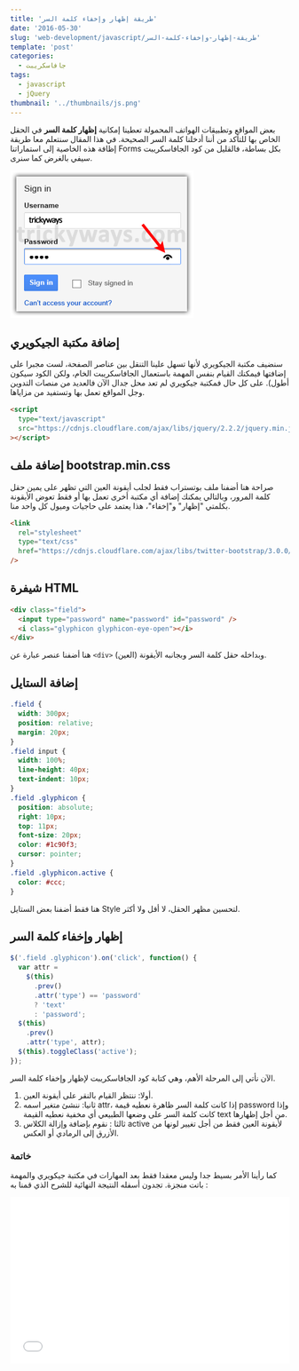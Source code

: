 ```yaml
---
title: 'طريقة إظهار وإخفاء كلمة السر'
date: '2016-05-30'
slug: 'web-development/javascript/طريقة-إظهار-وإخفاء-كلمة-السر'
template: 'post'
categories:
  - جافاسكريبت
tags:
  - javascript
  - jQuery
thumbnail: '../thumbnails/js.png'
---
```


بعض المواقع وتطبيقات الهواتف المحمولة تعطينا إمكانية **إظهار كلمة السر** في الحقل الخاص بها للتأكد من أننا أدخلنا كلمة السر الصحيحة. في هذا المقال سنتعلم معا طريقة إظافة هذه الخاصية إلى استماراتنا Forms بكل بساطة، فالقليل من كود الجافاسكريبت سيفي بالغرض كما سنرى.

[![مثال لإمكانية إظهار وإخفاء كلمة السر](../images/show-and-hide-password.png)](../images/show-and-hide-password.png)

## إضافة مكتبة الجيكويري

سنضيف مكتبة الجيكويري لأنها تسهل علينا التنقل بين عناصر الصفحة، لست مجبرا على إضافتها فيمكنك القيام بنفس المهمة باستعمال الجافاسكريبت الخام، ولكن الكود سيكون أطول). على كل حال فمكتبة جيكويري لم تعد محل جدال الآن فالعديد من منصات التدوين وجل المواقع تعمل بها وتستفيد من مزاياها.

```html
<script
  type="text/javascript"
  src="https://cdnjs.cloudflare.com/ajax/libs/jquery/2.2.2/jquery.min.js"
></script>
```

## إضافة ملف bootstrap.min.css

صراحة هنا أضفنا ملف بوتستراب فقط لجلب أيقونة العين التي تظهر على يمين حقل كلمة المرور، وبالتالي يمكنك إضافة أي مكتبة أخرى تعمل بها أو فقط تعوض الأيقونة بكلمتي "إظهار" و"إخفاء"، هذا يعتمد على حاجيات وميول كل واحد منا.

```html
<link
  rel="stylesheet"
  type="text/css"
  href="https://cdnjs.cloudflare.com/ajax/libs/twitter-bootstrap/3.0.0/css/bootstrap.min.css"
/>
```

## شيفرة HTML

```html
<div class="field">
  <input type="password" name="password" id="password" />
  <i class="glyphicon glyphicon-eye-open"></i>
</div>
```

هنا أضفنا عنصر عبارة عن `<div>` وبداخله حقل كلمة السر وبجانبه الأيقونة (العين).

## إضافة الستايل

```css
.field {
  width: 300px;
  position: relative;
  margin: 20px;
}
.field input {
  width: 100%;
  line-height: 40px;
  text-indent: 10px;
}
.field .glyphicon {
  position: absolute;
  right: 10px;
  top: 11px;
  font-size: 20px;
  color: #1c90f3;
  cursor: pointer;
}
.field .glyphicon.active {
  color: #ccc;
}
```

هنا فقط أضفنا بعض الستايل Style لتحسين مظهر الحقل، لا أقل ولا أكثر.

## إظهار وإخفاء كلمة السر

```js
$('.field .glyphicon').on('click', function() {
  var attr =
    $(this)
      .prev()
      .attr('type') == 'password'
      ? 'text'
      : 'password';
  $(this)
    .prev()
    .attr('type', attr);
  $(this).toggleClass('active');
});
```

الآن نأتي إلى المرحلة الأهم، وهي كتابة كود الجافاسكريبت لإظهار وإخفاء كلمة السر.

1. أولا: ننتظر القيام بالنقر على أيقونة العين.
2. ثانيا: ننشئ متغير اسمه attr، إذا كانت كلمة السر ظاهرة نعطيه قيمة password وإذا كانت كلمة السر على وضعها الطبيعي أي مخفية نعطيه القيمة text من أجل إظهارها.
3. ثالثا : نقوم بإضافة وإزالة الكلاس active لأيقونة العين فقط من أجل تغيير لونها من الأزرق إلى الرمادي أو العكس.

### خاتمة

كما رأينا الأمر بسيط جدا وليس معقدا فقط بعد المهارات في مكتبة جيكويري والمهمة باتت منجزة. تجدون أسفله النتيجة النهائية للشرح الذي قمنا به :

<iframe width="100%" height="300" src="//jsfiddle.net/tutomena/n8neoao1/14/embedded/js,html,css,result/dark/" allowfullscreen="allowfullscreen" frameborder="0"></iframe>

